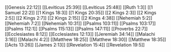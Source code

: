 [[Genesis 22:12]]
[[Leviticus 25:39]]
[[Leviticus 25:48]]
[[Ruth 1:3]]
[[1 Samuel 22:2]]
[[1 Kings 18:3]]
[[1 Kings 20:35]]
[[2 Kings 2:3]]
[[2 Kings 2:5]]
[[2 Kings 2:7]]
[[2 Kings 2:15]]
[[2 Kings 4:38]]
[[Nehemiah 5:2]]
[[Nehemiah 7:2]]
[[Nehemiah 10:31]]
[[Psalms 103:11]]
[[Psalms 103:17]]
[[Psalms 112:1]]
[[Psalms 115:13]]
[[Psalms 147:11]]
[[Proverbs 22:7]]
[[Ecclesiastes 8:12]]
[[Ecclesiastes 12:13]]
[[Jeremiah 34:14]]
[[Malachi 3:16]]
[[Malachi 4:2]]
[[Matthew 18:25]]
[[Matthew 18:30]]
[[Matthew 18:35]]
[[Acts 13:26]]
[[James 2:13]]
[[Revelation 15:4]]
[[Revelation 19:5]]
